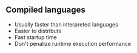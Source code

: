 ## Compiled languages

* Usually faster than interpreted languages
* Easier to distribute
* Fast startup time
* Don't penalize runtime execution performance
